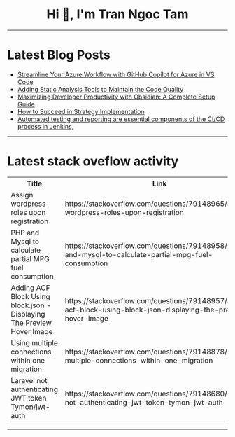 <h1 align="center">Hi 👋, I'm Tran Ngoc Tam</h1>

---

# Latest Blog Posts 
<!-- BLOG-POST-LIST:START -->
- [Streamline Your Azure Workflow with GitHub Copilot for Azure in VS Code](https://dev.to/azure/streamline-your-azure-workflow-with-github-copilot-for-azure-in-vs-code-2a2n)
- [Adding Static Analysis Tools to Maintain the Code Quality](https://dev.to/arilloid/adding-static-analysis-tools-to-maintain-the-code-quality-2pb0)
- [Maximizing Developer Productivity with Obsidian: A Complete Setup Guide](https://dev.to/airabbit/maximizing-developer-productivity-with-obsidian-a-complete-setup-guide-gj7)
- [How to Succeed in Strategy Implementation](https://dev.to/teamstation/how-to-succeed-in-strategy-implementation-4f2b)
- [Automated testing and reporting are essential components of the CI/CD process in Jenkins,](https://dev.to/i_am_vesh/automated-testing-and-reporting-are-essential-components-of-the-cicd-process-in-jenkins-5hm)
<!-- BLOG-POST-LIST:END -->

---

# Latest stack oveflow activity
<table>
  <tr><th>Title</th><th>Link</th></tr>
  <!-- STACKOVERFLOW:START --><tr><td>Assign wordpress roles upon registration</td><td>https://stackoverflow.com/questions/79148965/assign-wordpress-roles-upon-registration</td></tr><tr><td>PHP and Mysql to calculate partial MPG fuel consumption</td><td>https://stackoverflow.com/questions/79148958/php-and-mysql-to-calculate-partial-mpg-fuel-consumption</td></tr><tr><td>Adding ACF Block Using block.json - Displaying The Preview Hover Image</td><td>https://stackoverflow.com/questions/79148957/adding-acf-block-using-block-json-displaying-the-preview-hover-image</td></tr><tr><td>Using multiple connections within one migration</td><td>https://stackoverflow.com/questions/79148878/using-multiple-connections-within-one-migration</td></tr><tr><td>Laravel not authenticating JWT token Tymon/jwt-auth</td><td>https://stackoverflow.com/questions/79148680/laravel-not-authenticating-jwt-token-tymon-jwt-auth</td></tr><!-- STACKOVERFLOW:END -->
</table>

---


